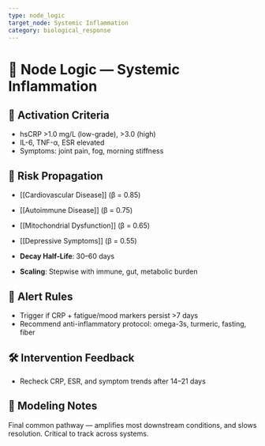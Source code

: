 ```yaml
---
type: node_logic
target_node: Systemic Inflammation
category: biological_response
---
```


# 🧠 Node Logic — Systemic Inflammation

## 🔑 Activation Criteria
- hsCRP >1.0 mg/L (low-grade), >3.0 (high)
- IL-6, TNF-α, ESR elevated
- Symptoms: joint pain, fog, morning stiffness

## 🔁 Risk Propagation
- [[Cardiovascular Disease]] (β = 0.85)
- [[Autoimmune Disease]] (β = 0.75)
- [[Mitochondrial Dysfunction]] (β = 0.65)
- [[Depressive Symptoms]] (β = 0.55)

- **Decay Half-Life**: 30–60 days
- **Scaling**: Stepwise with immune, gut, metabolic burden

## 🚨 Alert Rules
- Trigger if CRP + fatigue/mood markers persist >7 days
- Recommend anti-inflammatory protocol: omega-3s, turmeric, fasting, fiber

## 🛠 Intervention Feedback
- Recheck CRP, ESR, and symptom trends after 14–21 days

## 🧠 Modeling Notes
Final common pathway — amplifies most downstream conditions, and slows resolution. Critical to track across systems.
